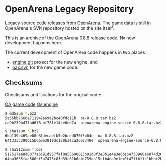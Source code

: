 # OpenArena Legacy Repository #

Legacy source code releases from [OpenArena](http://openarena.ws).
The game data is still in OpenArena's SVN repository hosted on the site itself.

This is an archive of the OpenArena 0.8.8 release code.  No new development
happens here.

The current development of OpenArena code happens in two places

* [engine.git](https://github.com/OpenArena/engine.git) project for the new
engine, and
* [oax.svn](http://code.google.com/p/oax/) for the new game code.

## Checksums ##

Checksums and locations for the original code:

[OA game code](http://files.poulsander.com/~poul19/public_files/oa/dev088/oa-0.8.8.tar.bz2)
[OA engine](http://files.poulsander.com/~poul19/public_files/oa/dev088/openarena-engine-source-0.8.8.tar.bz2)

```sh
$ md5sum *.bz2
5a55bb7660a711949a69a2bc40fdc11b  oa-0.8.8.tar.bz2
ca9b239b477ad678ebf781e14ce6ed7a  openarena-engine-source-0.8.8.tar.bz2

$ sha1sum *.bz2
6bb139e469ae00e37decaefb5e2bced070f8b04e  oa-0.8.8.tar.bz2
64f333c290b15b6b0e3819dc120b3eca2653340e  openarena-engine-source-0.8.8.tar.bz2

$ sha512sum *.bz2
517517ea8d8377a6d91d957faf0a55690815b01d8f3e8b1e4a3e6be64750968a6074d26499e707fe2ec5fa7d630ceec022fdc879fdebcbfebbcff8195dd03e2f  oa-0.8.8.tar.bz2
d4ba3655fae500cf5b7475c83d39c81b6abc759da15cfb4ea9e1dc0f47ffb11c1bbbc2b6f85d613ab1d729978eda93d4d7677c9a45a33853e363c820d8b81c43  openarena-engine-source-0.8.8.tar.bz2
```
